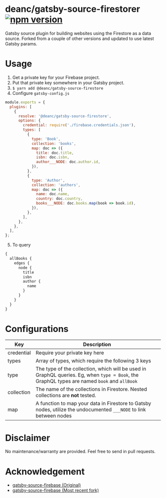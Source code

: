 # deanc/gatsby-source-firestorer [![npm version](https://badge.fury.io/js/%40deanc%2Fgatsby-source-firestorer.svg)](https://badge.fury.io/js/%40deanc%2Fgatsby-source-firestorer)

Gatsby source plugin for building websites using the Firestore as a data source. Forked from a couple of other versions and updated to use
latest Gatsby params.

# Usage

1. Get a private key for your Firebase project.
2. Put that private key somewhere in your Gatsby project.
3. `$ yarn add @deanc/gatsby-source-firestore`
4. Configure `gatsby-config.js`

```javascript
module.exports = {
  plugins: [
    {
      resolve: '@deanc/gatsby-source-firestore',
      options: {
        credential: require('./firebase.credentials.json'),
        types: [
          {
            type: 'Book',
            collection: 'books',
            map: doc => ({
              title: doc.title,
              isbn: doc.isbn,
              author___NODE: doc.author.id,
            }),
          },
          {
            type: 'Author',
            collection: 'authors',
            map: doc => ({
              name: doc.name,
              country: doc.country,
              books___NODE: doc.books.map(book => book.id),
            }),
          },
        ],
      },
    },
  ],
};
```

5. To query

```graphql
{
  allBooks {
    edges {
      node {
        title
        isbn
        author {
          name
        }
      }
    }
  }
}
```

# Configurations

| Key        | Description                                                                                                                                 |
| ---------- | ------------------------------------------------------------------------------------------------------------------------------------------- |
| credential | Require your private key here                                                                                                               |
| types      | Array of types, which require the following 3 keys                                                                                          |
| type       | The type of the collection, which will be used in GraphQL queries. Eg, when `type = Book`, the GraphQL types are named `book` and `allBook` |
| collection | The name of the collections in Firestore. Nested collections are **not** tested.                                                            |
| map        | A function to map your data in Firestore to Gatsby nodes, utilize the undocumented `___NODE` to link between nodes                          |

# Disclaimer

No maintenance/warranty are provided. Feel free to send in pull requests.

# Acknowledgement

- [gatsby-source-firebase (Original)](https://github.com/ReactTraining/gatsby-source-firebase)
- [gatsby-source-firebase (Most recent fork)](https://github.com/tomphill/gatsby-source-firestore)
